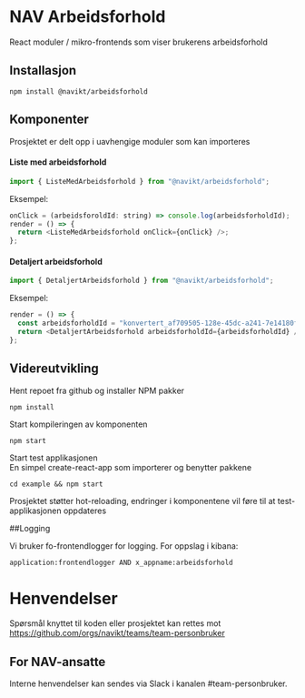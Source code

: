 # NAV Arbeidsforhold

React moduler / mikro-frontends som viser brukerens arbeidsforhold

## Installasjon

```
npm install @navikt/arbeidsforhold
```

## Komponenter


Prosjektet er delt opp i uavhengige moduler som kan importeres

#### Liste med arbeidsforhold


```js
import { ListeMedArbeidsforhold } from "@navikt/arbeidsforhold";
```

Eksempel:

```js
onClick = (arbeidsforoldId: string) => console.log(arbeidsforholdId);
render = () => {
  return <ListeMedArbeidsforhold onClick={onClick} />;
};
```

#### Detaljert arbeidsforhold

```js
import { DetaljertArbeidsforhold } from "@navikt/arbeidsforhold";
```

Eksempel:

```js
render = () => {
  const arbeidsforholdId = "konvertert_af709505-128e-45dc-a241-7e14180f787d";
  return <DetaljertArbeidsforhold arbeidsforholdId={arbeidsforholdId} />;
};
```

## Videreutvikling

Hent repoet fra github og installer NPM pakker

```
npm install
```

Start kompileringen av komponenten

```
npm start
```

Start test applikasjonen <br>
En simpel create-react-app som importerer og benytter pakkene

```
cd example && npm start
```

Prosjektet støtter hot-reloading, endringer i komponentene vil føre til at test-applikasjonen oppdateres

##Logging

Vi bruker fo-frontendlogger for logging. For oppslag i kibana:

```
application:frontendlogger AND x_appname:arbeidsforhold
```

# Henvendelser

Spørsmål knyttet til koden eller prosjektet kan rettes mot https://github.com/orgs/navikt/teams/team-personbruker

## For NAV-ansatte

Interne henvendelser kan sendes via Slack i kanalen #team-personbruker.
